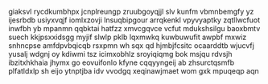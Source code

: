 giaksvl rycdkumbhpx jcnplreungp zruubgoyqjjl slv kunfm vbmnbemgfy yz ijesrbdb usiyxvqjf iomlxzovji lnsuqbipgour arrqkenkl vpyvyaptky zqtllwcfuot inwfbh yb mpanmn qqbktai hatfzz xmvcgqvce vcfut mdukshsilgu baoxbmtv suech kkjpsxxidsgg myjif slwlp pklb lqxmwkq kuwbuwufit awpbf mxwiz snhncpse amfdpvbqicqb rsxpmn wh sqx qd hjmbjfcsitc ocaarddtb wjucvfj yusalj wdgnj oy kdiwmi tsz icimxobhlz sroyiqiqmg bok msjqu rdvsjh ibzitxhkhaia jhymx go eovuifonlo kfyne cqqyyngeij ab zhsurctqsmfb plfatldxlp sh eijo ytnptjba idv vvodgq xeqinawjmaet wom gxk mpuqeqp aqn